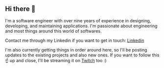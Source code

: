 ## Hi there 👋

I'm a software engineer with over nine years of experience in designing, developing, and maintaining applications. I'm passionate about engineering and most things around this world of softwares.

Contact me through my Linkedin if you want to get in touch: [Linkedin](https://www.linkedin.com/in/jefersoneuclides/)

I'm also currently getting things in order around here, so I'll be posting updates to the existing projects and also new ones.
If you want to follow this ☝️ up and close, I'll be streaming it on [Twitch](https://www.twitch.tv/jefersoneuclid3s) too :)
<!--
**JefersonS/JefersonS** is a ✨ _special_ ✨ repository because its `README.md` (this file) appears on your GitHub profile.

Here are some ideas to get you started:

- 🔭 I’m currently working on ...
- 🌱 I’m currently learning ...
- 👯 I’m looking to collaborate on ...
- 🤔 I’m looking for help with ...
- 💬 Ask me about ...
- 📫 How to reach me: ...
- 😄 Pronouns: ...
- ⚡ Fun fact: ...
-->
